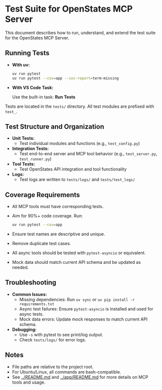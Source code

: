 # Test Suite for OpenStates MCP Server

This document describes how to run, understand, and extend the test suite for the OpenStates MCP Server.

## Running Tests

- **With uv:**

  ```bash
  uv run pytest
  uv run pytest --cov=app --cov-report=term-missing
  ```

- **With VS Code Task:**

  Use the built-in task: **Run Tests**

Tests are located in the `tests/` directory. All test modules are prefixed with `test_`.

## Test Structure and Organization

- **Unit Tests:**
  - Test individual modules and functions (e.g., `test_config.py`)
- **Integration Tests:**
  - Test end-to-end server and MCP tool behavior (e.g., `test_server.py`, `test_runner.py`)
- **Tool Tests:**
  - Test OpenStates API integration and tool functionality
- **Logs:**
  - Test logs are written to `tests/logs/` and `tests/test_logs/`

## Coverage Requirements

- All MCP tools must have corresponding tests.
- Aim for 90%+ code coverage. Run:

  ```bash
  uv run pytest --cov=app
  ```

- Ensure test names are descriptive and unique.
- Remove duplicate test cases.
- All async tools should be tested with `pytest-asyncio` or equivalent.
- Mock data should match current API schema and be updated as needed.

## Troubleshooting

- **Common Issues:**
  - Missing dependencies: Run `uv sync` or `uv pip install -r requirements.txt`
  - Async test failures: Ensure `pytest-asyncio` is installed and used for async tests.
  - Mock data errors: Update mock responses to match current API schema.
- **Debugging:**
  - Use `-s` with pytest to see print/log output.
  - Check `tests/logs/` for error logs.

## Notes

- File paths are relative to the project root.
- For Ubuntu/Linux, all commands are bash-compatible.
- See [../README.md](../README.md) and [../app/README.md](../app/README.md) for more details on MCP tools and usage.
